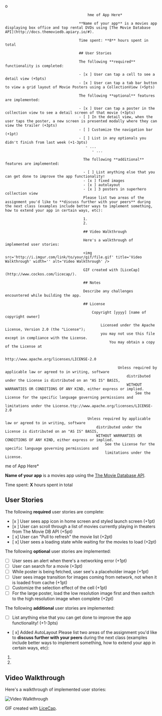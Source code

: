 o

								          hme of App Here*
									  
									  **Name of your app** is a movies app displaying box office and top rental DVDs using [The Movie Database API](http://docs.themoviedb.apiary.io/#).
									  
									  Time spent: **8** hours spent in total
									  
									  ## User Stories
									  
									  The following **required** functionality is completed:
									  
									  - [x ] User can tap a cell to see a detail view (+5pts)
									  - [x ] User can tap a tab bar button to view a grid layout of Movie Posters using a CollectionView (+5pts)
									  
									  The following **optional** features are implemented:
									  
									  - [x ] User can tap a poster in the collection view to see a detail screen of that movie (+3pts)
									  - [ ] In the detail view, when the user taps the poster, a new screen is presented modally where they can view the trailer (+3pts)
									  - [ ] Customize the navigation bar (+1pt)
									  - [ ] List in any optionals you didn't finish from last week (+1-3pts)
									     - ...
									        - ...
										
										The following **additional** features are implemented:
										
										- [ ] List anything else that you can get done to improve the app functionality!
										- [x ] fixed images
										- [x ] autolayout
										- [x ] 3 posters in superhero collection view
										Please list two areas of the assignment you'd like to **discuss further with your peers** during the next class (examples include better ways to implement something, how to extend your app in certain ways, etc):
										
										1.
										2.
										
										## Video Walkthrough
										
										Here's a walkthrough of implemented user stories:
										
										<img src='http://i.imgur.com/link/to/your/gif/file.gif' title='Video Walkthrough' width='' alt='Video Walkthrough' />
										
										GIF created with [LiceCap](http://www.cockos.com/licecap/).
										
										## Notes
										
										Describe any challenges encountered while building the app.
										
										## License
										
										    Copyright [yyyy] [name of copyright owner]
										    
										        Licensed under the Apache License, Version 2.0 (the "License");
											    you may not use this file except in compliance with the License.
											        You may obtain a copy of the License at
												
												        http://www.apache.org/licenses/LICENSE-2.0
													
													    Unless required by applicable law or agreed to in writing, software
													        distributed under the License is distributed on an "AS IS" BASIS,
														    WITHOUT WARRANTIES OR CONDITIONS OF ANY KIND, either express or implied.
														        See the License for the specific language governing permissions and
															    limitations under the License.ttp://www.apache.org/licenses/LICENSE-2.0

									      Unless required by applicable law or agreed to in writing, software
									          distributed under the License is distributed on an "AS IS" BASIS,
										      WITHOUT WARRANTIES OR CONDITIONS OF ANY KIND, either express or implied.
										          See the License for the specific language governing permissions and
											      limitations under the License.
me of App Here*

**Name of your app** is a movies app using the [The Movie Database API](http://docs.themoviedb.apiary.io/#).

Time spent: **X** hours spent in total

## User Stories

The following **required** user stories are complete:

- [x ] User sees app icon in home screen and styled launch screen (+1pt)
- [x ] User can scroll through a list of movies currently playing in theaters from The Movie DB API (+5pt)
- [ x] User can "Pull to refresh" the movie list (+2pt)
- [ x] User sees a loading state while waiting for the movies to load (+2pt)

The following **optional** user stories are implemented:

- [ ] User sees an alert when there's a networking error (+1pt)
- [ ] User can search for a movie (+3pt)
- [ ] While poster is being fetched, user see's a placeholder image (+1pt)
- [ ] User sees image transition for images coming from network, not when it is loaded from cache (+1pt)
- [ ] Customize the selection effect of the cell (+1pt)
- [ ] For the large poster, load the low resolution image first and then switch to the high resolution image when complete (+2pt)

The following **additional** user stories are implemented:

- [ ] List anything else that you can get done to improve the app functionality! (+1-3pts)
- [ x] Added AutoLayout
Please list two areas of the assignment you'd like to **discuss further with your peers** during the next class (examples include better ways to implement something, how to extend your app in certain ways, etc):

1.
2.

## Video Walkthrough

Here's a walkthrough of implemented user stories:

<img src='https://imgur.com/i3TIffX.gif' title='Video Walkthrough' width='' alt='Video Walkthrough' />

GIF created with [LiceCap](http://www.cockos.com/licecap/).














